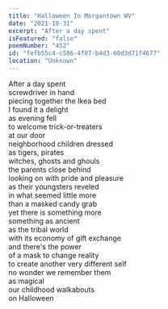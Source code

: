 ```yaml
---
title: "Halloween In Morgantown WV"
date: "2021-10-31"
excerpt: "After a day spent"
isFeatured: "false"
poemNumber: "452"
id: "fefb55c4-c586-4f07-b4d3-60d3d71f4677"
location: "Unknown"
---
```


After a day spent  
screwdriver in hand  
piecing together the Ikea bed  
I found it a delight  
as evening fell  
to welcome trick-or-treaters  
at our door  
neighborhood children dressed  
as tigers, pirates  
witches, ghosts and ghouls  
the parents close behind  
looking on with pride and pleasure  
as their youngsters reveled  
in what seemed little more  
than a masked candy grab  
yet there is something more  
something as ancient  
as the tribal world  
with its economy of gift exchange  
and there's the power  
of a mask to change reality  
to create another very different self  
no wonder we remember them  
as magical  
our childhood walkabouts  
on Halloween
